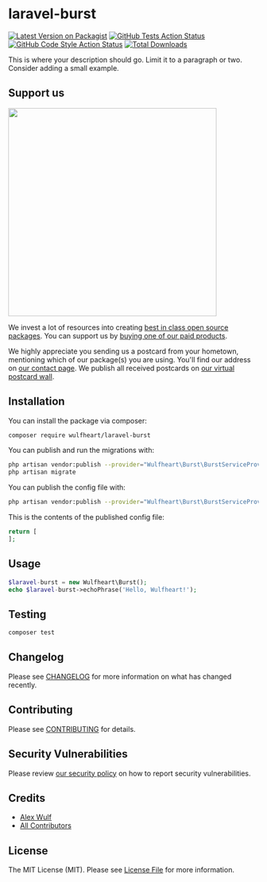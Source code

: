 # laravel-burst

[![Latest Version on Packagist](https://img.shields.io/packagist/v/wulfheart/laravel-burst.svg?style=flat-square)](https://packagist.org/packages/wulfheart/laravel-burst)
[![GitHub Tests Action Status](https://img.shields.io/github/workflow/status/wulfheart/laravel-burst/run-tests?label=tests)](https://github.com/wulfheart/laravel-burst/actions?query=workflow%3ATests+branch%3Amaster)
[![GitHub Code Style Action Status](https://img.shields.io/github/workflow/status/wulfheart/laravel-burst/Check%20&%20fix%20styling?label=code%20style)](https://github.com/wulfheart/laravel-burst/actions?query=workflow%3A"Check+%26+fix+styling"+branch%3Amaster)
[![Total Downloads](https://img.shields.io/packagist/dt/wulfheart/laravel-burst.svg?style=flat-square)](https://packagist.org/packages/wulfheart/laravel-burst)


This is where your description should go. Limit it to a paragraph or two. Consider adding a small example.

## Support us

[<img src="https://github-ads.s3.eu-central-1.amazonaws.com/package-laravel-burst-laravel.jpg?t=1" width="419px" />](https://spatie.be/github-ad-click/package-laravel-burst-laravel)

We invest a lot of resources into creating [best in class open source packages](https://spatie.be/open-source). You can support us by [buying one of our paid products](https://spatie.be/open-source/support-us).

We highly appreciate you sending us a postcard from your hometown, mentioning which of our package(s) you are using. You'll find our address on [our contact page](https://spatie.be/about-us). We publish all received postcards on [our virtual postcard wall](https://spatie.be/open-source/postcards).

## Installation

You can install the package via composer:

```bash
composer require wulfheart/laravel-burst
```

You can publish and run the migrations with:

```bash
php artisan vendor:publish --provider="Wulfheart\Burst\BurstServiceProvider" --tag="laravel-burst-migrations"
php artisan migrate
```

You can publish the config file with:
```bash
php artisan vendor:publish --provider="Wulfheart\Burst\BurstServiceProvider" --tag="laravel-burst-config"
```

This is the contents of the published config file:

```php
return [
];
```

## Usage

```php
$laravel-burst = new Wulfheart\Burst();
echo $laravel-burst->echoPhrase('Hello, Wulfheart!');
```

## Testing

```bash
composer test
```

## Changelog

Please see [CHANGELOG](CHANGELOG.md) for more information on what has changed recently.

## Contributing

Please see [CONTRIBUTING](.github/CONTRIBUTING.md) for details.

## Security Vulnerabilities

Please review [our security policy](../../security/policy) on how to report security vulnerabilities.

## Credits

- [Alex Wulf](https://github.com/Wulfheart)
- [All Contributors](../../contributors)

## License

The MIT License (MIT). Please see [License File](LICENSE.md) for more information.
